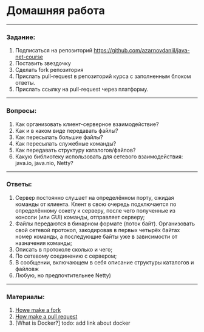 # Домашняя работа

---

### Задание:

1. Подписаться на репозиторий https://github.com/azarnovdaniil/java-net-course
2. Поставить звездочку 
3. Сделать fork репозитория
4. Прислать pull-request в репозиторий курса с заполненным блоком ответы.
5. Прислать ссылку на pull-request через платформу.

---

### Вопросы:

1. Как организовать клиент-серверное взаимодействие?
2. Как и в каком виде передавать файлы?
3. Как пересылать большие файлы?
4. Как пересылать служебные команды?
5. Как передавать структуру каталогов/файлов?
6. Какую библиотеку использовать для сетевого взаимодействия: java.io, java.nio, Netty?

---

### Ответы:

1. Сервер постоянно слушает на определённом порту, ожидая команды от клиента. Клент в свою очередь подключается
по определённому сокету к серверу, после чего полученные из консоли (или GUI) команды, отправляет серверу;
2. Файлы передаются в бинарном формате (поток байт). Организовать свой сетевой протокол, закодировав в первых четырёх
   байтах номер команды, а последующие байты уже в зависимости от назначения команды;
3. Описать в протоколе сколько и чего;
4. По сетевому соединению с сервером;
5. В сообщении, включающем в себя описание структуры каталогов и файловж
6. Любую, но предпочтительнее Netty)

---

### Материалы:

1. [Howe make a fork](https://docs.github.com/en/github/getting-started-with-github/fork-a-repo)
2. [How make a pull request](https://docs.github.com/en/github/collaborating-with-issues-and-pull-requests/creating-a-pull-request)
3. [What is Docker?] todo: add link about docker
